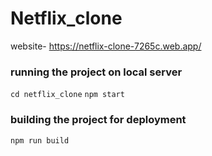 # Netflix_clone 
website- https://netflix-clone-7265c.web.app/ 

### running the project on local server

`cd netflix_clone`
`npm start`

### building the project for deployment
`npm run build`
